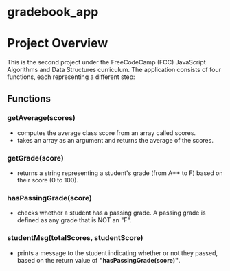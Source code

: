 # gradebook_app
# Project Overview
This is the second project under the FreeCodeCamp (FCC) JavaScript Algorithms and Data Structures curriculum.
The application consists of four functions, each representing a different step:

## Functions
### getAverage(scores)
- computes the average class score from an array called scores.
- takes an array as an argument and returns the average of the scores.

### getGrade(score)
- returns a string representing a student's grade (from A++ to F) based on their score (0 to 100).

### hasPassingGrade(score)
- checks whether a student has a passing grade. A passing grade is defined as any grade that is NOT an "F".

### studentMsg(totalScores, studentScore)
- prints a message to the student indicating whether or not they passed, based on the return value of **"hasPassingGrade(score)"**.

